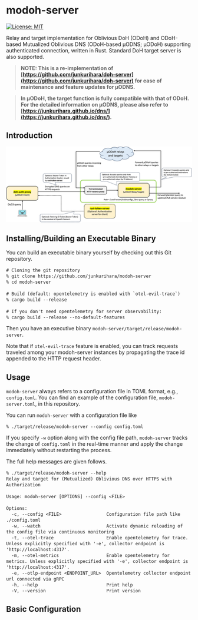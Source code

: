 # modoh-server

[![License: MIT](https://img.shields.io/badge/License-MIT-blue.svg)](LICENSE)

Relay and target implementation for Oblivious DoH (ODoH) and ODoH-based Mutualized Oblivious DNS (ODoH-based &mu;ODNS; &mu;ODoH) supporting authenticated connection, written in Rust. Standard DoH target server is also supported.

> **NOTE: This is a re-implementation of [https://github.com/junkurihara/doh-server](https://github.com/junkurihara/doh-server) for ease of maintenance and feature updates for &mu;ODNS.**

> **In &mu;ODoH, the target function is fully compatible with that of ODoH. For the detailed information on &mu;ODNS, please also refer to [https://junkurihara.github.io/dns/](https://junkurihara.github.io/dns/).**

## Introduction

![&mu;ODoH Network Structure](./assets/modoh-structure.jpg)

## Installing/Building an Executable Binary

You can build an executable binary yourself by checking out this Git repository.

```bash:
# Cloning the git repository
% git clone https://github.com/junkurihara/modoh-server
% cd modoh-server

# Build (default: opentelemetry is enabled with `otel-evil-trace`)
% cargo build --release

# If you don't need opentelemetry for server observability:
% cargo build --release --no-default-features
```

Then you have an executive binary `modoh-server/target/release/modoh-server`.

Note that if `otel-evil-trace` feature is enabled, you can track requests traveled among your modoh-server instances by propagating the trace id appended to the HTTP request header.

## Usage

`modoh-server` always refers to a configuration file in TOML format, e.g., `config.toml`. You can find an example of the configuration file, `modoh-server.toml`, in this repository.

You can run `modoh-server` with a configuration file like

```bash:
% ./target/release/modoh-server --config config.toml
```

If you specify `-w` option along with the config file path, `modoh-server` tracks the change of `config.toml` in the real-time manner and apply the change immediately without restarting the process.

The full help messages are given follows.

```bash:
% ./target/release/modoh-server --help
Relay and target for (Mutualized) Oblivious DNS over HTTPS with Authorization

Usage: modoh-server [OPTIONS] --config <FILE>

Options:
  -c, --config <FILE>                 Configuration file path like ./config.toml
  -w, --watch                         Activate dynamic reloading of the config file via continuous monitoring
  -t, --otel-trace                    Enable opentelemetry for trace. Unless explicitly specified with '-e', collector endpoint is 'http://localhost:4317'.
  -m, --otel-metrics                  Enable opentelemetry for metrics. Unless explicitly specified with '-e', collector endpoint is 'http://localhost:4317'.
  -e, --otlp-endpoint <ENDPOINT_URL>  Opentelemetry collector endpoint url connected via gRPC
  -h, --help                          Print help
  -V, --version                       Print version
```

## Basic Configuration
